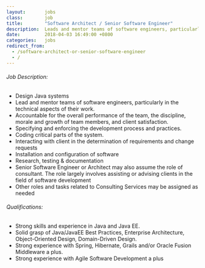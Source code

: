 ```yaml
---
layout:       jobs
class:        job
title:        "Software Architect / Senior Software Engineer"
description:  Leads and mentor teams of software engineers, particularly in the technical aspects of their work.
date:         2018-04-03 16:49:00 +0800
categories:   jobs
redirect_from:
  - /software-architect-or-senior-software-engineer
  - /
---
```

<!-- Do not leave new lines after each element. Elements after new lines will not be rendered. -->
<h6 class="-dark">Job Description:</h6>
<ul>
  <li>
    Design Java systems
  </li>
  <li>
    Lead and mentor teams of software engineers, particularly in the technical aspects of their work.
  </li>
  <li>
    Accountable for the overall performance of the team, the discipline, morale and growth of team members, and client satisfaction.
  </li>
  <li>
    Specifying and enforcing the development process and practices.
  </li>
  <li>
    Coding critical parts of the system.
  </li>
  <li>
    Interacting with client in the determination of requirements and change requests
  </li>
  <li>
    Installation and configuration of software
  </li>
  <li>
    Research, testing & documentation
  </li>
  <li>
    Senior Software Engineer or Architect may also assume the role of consultant. The role largely involves assisting or advising clients in the field of software development
  </li>
  <li>
    Other roles and tasks related to Consulting Services may be assigned as needed
  </li>
</ul>
<h6 class="-dark">Qualifications:</h6>
<ul>
  <li>
    Strong skills and experience in Java and Java EE.
  </li>
  <li>
    Solid grasp of Java/JavaEE Best Practices, Enterprise Architecture, Object-Oriented Design, Domain-Driven Design.
  </li>
  <li>
    Strong experience with Spring, Hibernate, Grails and/or Oracle Fusion Middleware a plus.
  </li>
  <li>
    Strong experience with Agile Software Development a plus
  </li>
</ul>